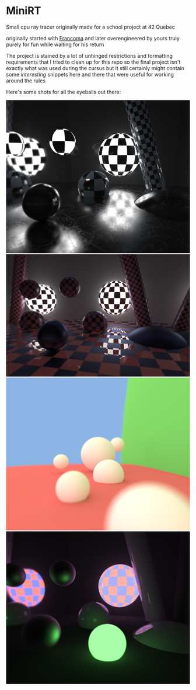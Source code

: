 # MiniRT
Small cpu ray tracer originally made for a school project at 42 Quebec

originally started with [Francoma](https://github.com/francoismartineau) and later overengineered by yours truly purely for fun while waiting for his return

The project is stained by a lot of unhinged restrictions and formatting requirements that I tried to clean up for this repo so the final project isn't exactly what was used during the cursus but it still certainly might contain some _interesting_ snippets here and there that were useful for working around the rules

Here's some shots for all the eyeballs out there:

![Shot 1](images/1.png)
![Shot 2](images/2.png)
![Shot 3](images/3.png)
![Shot 4](images/4.png)